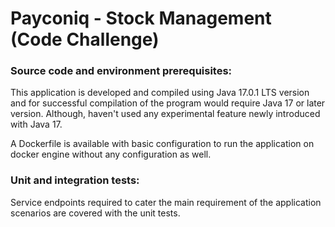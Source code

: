 # Payconiq - Stock Management (Code Challenge)

### Source code and environment prerequisites:

This application is developed and compiled using Java 17.0.1 LTS version and for successful compilation of the program
would require Java 17 or later version. Although, haven't used any experimental feature newly introduced with Java 17.

A Dockerfile is available with basic configuration to run the application on docker engine without any configuration as 
well.

### Unit and integration tests:

Service endpoints required to cater the main requirement of the application scenarios are covered with the unit tests.
